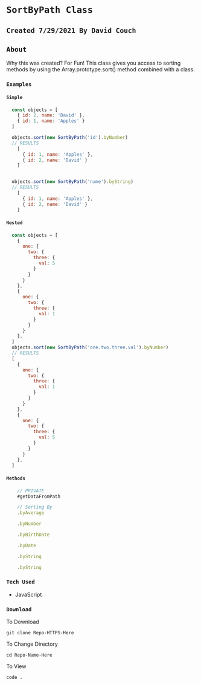 # `SortByPath Class`

## `Created 7/29/2021 By David Couch`

## `About`

Why this was created? For Fun! This class gives you access to sorting methods by using the Array.prototype.sort() method combined with a class.

### `Examples`

#### `Simple`
```js
  const objects = [
    { id: 2, name: 'David' },
    { id: 1, name: 'Apples' }
  ]

  objects.sort(new SortByPath('id').byNumber)
  // RESULTS
    [
      { id: 1, name: 'Apples' },
      { id: 2, name: 'David' }
    ]


  objects.sort(new SortByPath('name').byString)
  // RESULTS
    [
      { id: 1, name: 'Apples' },
      { id: 2, name: 'David' }
    ]

```

#### `Nested`

```js
  const objects = [
    {
      one: {
        two: {
          three: {
            val: 5
          }
        }
      }
    },
    {
      one: {
        two: {
          three: {
            val: 1
          }
        }
      }
    },
  ]
  objects.sort(new SortByPath('one.two.three.val').byNumber)
  // RESULTS
  [
    {
      one: {
        two: {
          three: {
            val: 1
          }
        }
      }
    },
    {
      one: {
        two: {
          three: {
            val: 5
          }
        }
      }
    },
  ]
```

#### `Methods`
```js
    // PRIVATE
    #getDataFromPath

    // Sorting By
    .byAverage

    .byNumber

    .byBirthDate

    .byDate

    .byString

    .byString
```

### `Tech Used`

- JavaScript

### `Download`
To Download
```
git clone Repo-HTTPS-Here
```
To Change Directory
```
cd Repo-Name-Here
```
To View
```
code .
```